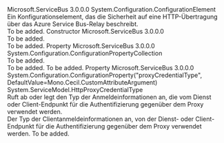 <Type Name="WSHttpRelayTransportSecurityElement" FullName="Microsoft.ServiceBus.Configuration.WSHttpRelayTransportSecurityElement">
  <TypeSignature Language="C#" Value="public sealed class WSHttpRelayTransportSecurityElement : System.Configuration.ConfigurationElement" />
  <TypeSignature Language="ILAsm" Value=".class public auto ansi sealed beforefieldinit WSHttpRelayTransportSecurityElement extends System.Configuration.ConfigurationElement" />
  <TypeSignature Language="DocId" Value="T:Microsoft.ServiceBus.Configuration.WSHttpRelayTransportSecurityElement" />
  <TypeSignature Language="VB.NET" Value="Public NotInheritable Class WSHttpRelayTransportSecurityElement&#xA;Inherits ConfigurationElement" />
  <TypeSignature Language="F#" Value="type WSHttpRelayTransportSecurityElement = class&#xA;    inherit ConfigurationElement" />
  <AssemblyInfo>
    <AssemblyName>Microsoft.ServiceBus</AssemblyName>
    <AssemblyVersion>3.0.0.0</AssemblyVersion>
  </AssemblyInfo>
  <Base>
    <BaseTypeName>System.Configuration.ConfigurationElement</BaseTypeName>
  </Base>
  <Interfaces />
  <Docs>
    <summary>Ein Konfigurationselement, das die Sicherheit auf eine HTTP-Übertragung über das Azure Service Bus-Relay beschreibt.</summary>
    <remarks>To be added.</remarks>
  </Docs>
  <Members>
    <Member MemberName=".ctor">
      <MemberSignature Language="C#" Value="public WSHttpRelayTransportSecurityElement ();" />
      <MemberSignature Language="ILAsm" Value=".method public hidebysig specialname rtspecialname instance void .ctor() cil managed" />
      <MemberSignature Language="DocId" Value="M:Microsoft.ServiceBus.Configuration.WSHttpRelayTransportSecurityElement.#ctor" />
      <MemberSignature Language="VB.NET" Value="Public Sub New ()" />
      <MemberType>Constructor</MemberType>
      <AssemblyInfo>
        <AssemblyName>Microsoft.ServiceBus</AssemblyName>
        <AssemblyVersion>3.0.0.0</AssemblyVersion>
      </AssemblyInfo>
      <Parameters />
      <Docs>
        <summary>To be added.</summary>
        <remarks>To be added.</remarks>
      </Docs>
    </Member>
    <Member MemberName="Properties">
      <MemberSignature Language="C#" Value="protected override System.Configuration.ConfigurationPropertyCollection Properties { get; }" />
      <MemberSignature Language="ILAsm" Value=".property instance class System.Configuration.ConfigurationPropertyCollection Properties" />
      <MemberSignature Language="DocId" Value="P:Microsoft.ServiceBus.Configuration.WSHttpRelayTransportSecurityElement.Properties" />
      <MemberSignature Language="VB.NET" Value="Protected Overrides ReadOnly Property Properties As ConfigurationPropertyCollection" />
      <MemberSignature Language="F#" Value="member this.Properties : System.Configuration.ConfigurationPropertyCollection" Usage="Microsoft.ServiceBus.Configuration.WSHttpRelayTransportSecurityElement.Properties" />
      <MemberType>Property</MemberType>
      <AssemblyInfo>
        <AssemblyName>Microsoft.ServiceBus</AssemblyName>
        <AssemblyVersion>3.0.0.0</AssemblyVersion>
      </AssemblyInfo>
      <ReturnValue>
        <ReturnType>System.Configuration.ConfigurationPropertyCollection</ReturnType>
      </ReturnValue>
      <Docs>
        <summary>To be added.</summary>
        <value>To be added.</value>
        <remarks>To be added.</remarks>
      </Docs>
    </Member>
    <Member MemberName="ProxyCredentialType">
      <MemberSignature Language="C#" Value="public System.ServiceModel.HttpProxyCredentialType ProxyCredentialType { get; set; }" />
      <MemberSignature Language="ILAsm" Value=".property instance valuetype System.ServiceModel.HttpProxyCredentialType ProxyCredentialType" />
      <MemberSignature Language="DocId" Value="P:Microsoft.ServiceBus.Configuration.WSHttpRelayTransportSecurityElement.ProxyCredentialType" />
      <MemberSignature Language="VB.NET" Value="Public Property ProxyCredentialType As HttpProxyCredentialType" />
      <MemberSignature Language="F#" Value="member this.ProxyCredentialType : System.ServiceModel.HttpProxyCredentialType with get, set" Usage="Microsoft.ServiceBus.Configuration.WSHttpRelayTransportSecurityElement.ProxyCredentialType" />
      <MemberType>Property</MemberType>
      <AssemblyInfo>
        <AssemblyName>Microsoft.ServiceBus</AssemblyName>
        <AssemblyVersion>3.0.0.0</AssemblyVersion>
      </AssemblyInfo>
      <Attributes>
        <Attribute>
          <AttributeName>System.Configuration.ConfigurationProperty("proxyCredentialType", DefaultValue=Mono.Cecil.CustomAttributeArgument)</AttributeName>
        </Attribute>
      </Attributes>
      <ReturnValue>
        <ReturnType>System.ServiceModel.HttpProxyCredentialType</ReturnType>
      </ReturnValue>
      <Docs>
        <summary>Ruft ab oder legt den Typ der Anmeldeinformationen an, die vom Dienst oder Client-Endpunkt für die Authentifizierung gegenüber dem Proxy verwendet werden.</summary>
        <value>Der Typ der Clientanmeldeinformationen an, von der Dienst- oder Client-Endpunkt für die Authentifizierung gegenüber dem Proxy verwendet werden.</value>
        <remarks>To be added.</remarks>
      </Docs>
    </Member>
  </Members>
</Type>
